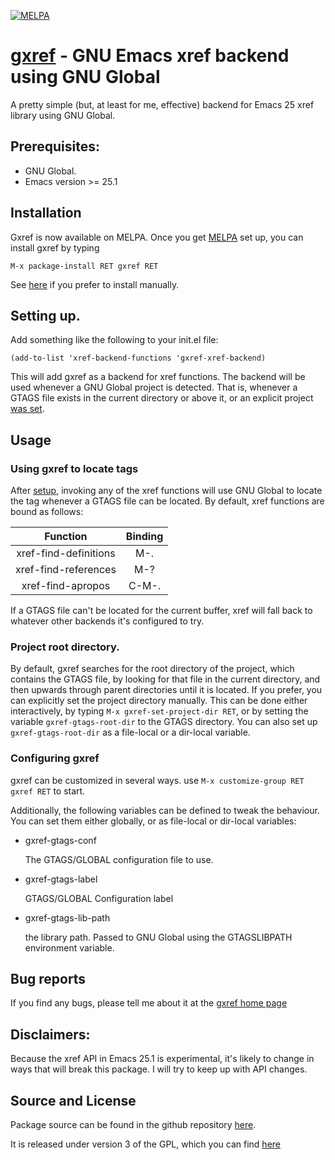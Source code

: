 [![MELPA](https://melpa.org/packages/gxref-badge.svg)](https://melpa.org/#/gxref)

# [gxref][repository] - GNU Emacs xref backend using GNU Global

A pretty simple (but, at least for me, effective) backend for Emacs 25
xref library using GNU Global.

## Prerequisites:

* GNU Global.
* Emacs version >= 25.1

## Installation

Gxref is now available on MELPA.  Once you
get [MELPA](https://melpa.org/#/getting-started) set up, you can
install gxref by typing

```
M-x package-install RET gxref RET
```

See [here][Installation] if you prefer to install manually.


## <a name="setup"></a>Setting up.

Add something like the following to your init.el file:

```elisp
(add-to-list 'xref-backend-functions 'gxref-xref-backend)
```

This will add gxref as a backend for xref functions. The backend will
be used whenever a GNU Global project is detected. That is, whenever
a GTAGS file exists in the current directory or above it, or an
explicit project [was set](#setting_project).


## <a name="usage"></a>Usage

### Using gxref to locate tags

After [setup](#setup), invoking any of the xref functions will use GNU
Global to locate the tag whenever a GTAGS file can be located. By
default, xref functions are bound as follows:


| Function              | Binding  |
|:---------------------:|:--------:|
| xref-find-definitions | M-.      |
| xref-find-references  | M-?      |
| xref-find-apropos     | C-M-.    |

If a GTAGS file can't be located for the current buffer, xref will
fall back to whatever other backends it's configured to try.

### <a name="setting_project"></a>Project root directory.

By default, gxref searches for the root directory of the project,
which contains the GTAGS file, by looking for that file in the current
directory, and then upwards through parent directories until it is
located. If you prefer, you can explicitly set the project directory
manually. This can be done either interactively, by typing `M-x
gxref-set-project-dir RET`, or by setting the variable
`gxref-gtags-root-dir` to the GTAGS directory. You can also set up
`gxref-gtags-root-dir` as a file-local or a dir-local variable.

### Configuring gxref

gxref can be customized in several ways. use 
`M-x customize-group RET gxref RET` to start.

Additionally, the following variables can be defined to tweak the
behaviour. You can set them either globally, or as file-local or
dir-local variables:

 - gxref-gtags-conf

   The GTAGS/GLOBAL configuration file to use.

 - gxref-gtags-label

   GTAGS/GLOBAL Configuration label

 - gxref-gtags-lib-path

   the library path. Passed to GNU Global using the GTAGSLIBPATH
 environment variable.

## Bug reports

If you find any bugs, please tell me about it at
the [gxref home page][repository]
## Disclaimers:

Because the xref API in Emacs 25.1 is experimental, it's likely to
change in ways that will break this package.  I will try to keep up
with API changes.

## Source and License

Package source can be found in the github
repository [here][repository].

It is released under version 3 of the GPL, which you can
find [here](https://www.gnu.org/licenses/gpl-3.0.en.html)

[repository]: https://github.com/dedi/gxref
[Installation]: https://github.com/dedi/gxref/wiki/Installing-and-setting-up-gxref
